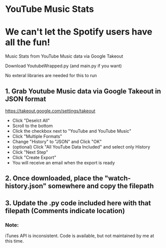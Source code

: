# YouTube Music Stats
# We can't let the Spotify users have all the fun! 

Music Stats from YouTube Music data via Google Takeout

Download YoutubeWrapped.py (and main.py if you want) 

No exteral libraries are needed for this to run

## 1. Grab Youtube Music data via Google Takeout in JSON format
https://takeout.google.com/settings/takeout
- Click "Deselct All"
- Scroll to the bottom
- Click the checkbox next to "YouTube and YouTube Music"
- Click "Multiple Formats"
- Change "History" to "JSON" and Click "OK"
- (optional) Click "All YouTube Data Included" and select only History
- Click "Next Step"
- Click "Create Export"
- You will receive an email when the export is ready

## 2. Once downloaded, place the "watch-history.json" somewhere and copy the filepath

## 3. Update the .py code included here with that filepath (Comments indicate location)

### Note: 
iTunes API is inconsistent. Code is available, but not maintained by me at this time. 
